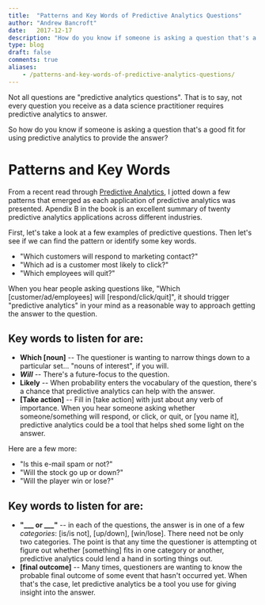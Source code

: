 ```yaml
---
title:  "Patterns and Key Words of Predictive Analytics Questions"
author: "Andrew Bancroft"
date:   2017-12-17
description: "How do you know if someone is asking a question that's a good fit for using predictive analytics to provide the answer?"
type: blog
draft: false
comments: true
aliases:
    - /patterns-and-key-words-of-predictive-analytics-questions/
---
```


Not all questions are "predictive analytics questions".  That is to say, not every question you receive as a data science practitioner requires predictive analytics to answer.

So how do you know if someone is asking a question that's a good fit for using predictive analytics to provide the answer?

# Patterns and Key Words
From a recent read through [Predictive Analytics](https://www.amazon.com/Predictive-Analytics-Power-Predict-Click-ebook/dp/B019HR9X4U/ref=sr_1_1?ie=UTF8&qid=1513540111&sr=8-1&keywords=predictive+analytics), I jotted down a few patterns that emerged as each application of predictive analytics was presented.  Apendix B in the book is an excellent summary of twenty predictive analytics applications across different industries.

First, let's take a look at a few examples of predictive questions.  Then let's see if we can find the pattern or identify some key words.

* "Which customers will respond to marketing contact?"
* "Which ad is a customer most likely to click?"
* "Which employees will quit?"

When you hear people asking questions like, "Which [customer/ad/employees] will [respond/click/quit]", it should trigger "predictive analytics" in your mind as a reasonable way to approach getting the answer to the question.

## Key words to listen for are:
* **Which [noun]** -- The questioner is wanting to narrow things down to a particular set... "nouns of interest", if you will.
* **<em>Will</em>** -- There's a future-focus to the question.
* **Likely** -- When probability enters the vocabulary of the question, there's a chance that predictive analytics can help with the answer.
* **[Take action]** -- Fill in [take action] with just about any verb of importance.  When you hear someone asking whether someone/something will respond, or click, or quit, or [you name it], predictive analytics could be a tool that helps shed some light on the answer.

Here are a few more:
* "Is this e-mail spam or not?"
* "Will the stock go up or down?"
* "Will the player win or lose?"

## Key words to listen for are:
* **"___ or ___"** -- in each of the questions, the answer is in one of a few *categories*:  [is/is not], [up/down], [win/lose].  There need not be only two categories. The point is that any time the questioner is attempting ot figure out whether [something] fits in one category or another, predictive analytics could lend a hand in sorting things out.
* **[final outcome]** -- Many times, questioners are wanting to know the probable final outcome of some event that hasn't occurred yet.  When that's the case, let predictive analytics be a tool you use for giving insight into the answer.
